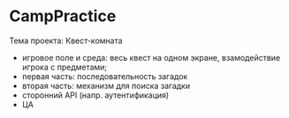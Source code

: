 # CampPractice

Тема проекта: Квест-комната

- игровое поле и среда: весь квест на одном экране, взамодействие игрока с предметами;
- первая часть: последовательность загадок
- вторая часть: механизм для поиска загадки
- сторонний API (напр. аутентификация)
- ЦА
